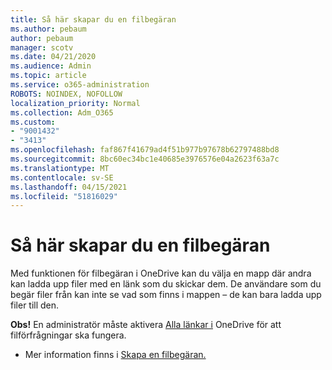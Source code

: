 ```yaml
---
title: Så här skapar du en filbegäran
ms.author: pebaum
author: pebaum
manager: scotv
ms.date: 04/21/2020
ms.audience: Admin
ms.topic: article
ms.service: o365-administration
ROBOTS: NOINDEX, NOFOLLOW
localization_priority: Normal
ms.collection: Adm_O365
ms.custom:
- "9001432"
- "3413"
ms.openlocfilehash: faf867f41679ad4f51b977b97678b62797488bd8
ms.sourcegitcommit: 8bc60ec34bc1e40685e3976576e04a2623f63a7c
ms.translationtype: MT
ms.contentlocale: sv-SE
ms.lasthandoff: 04/15/2021
ms.locfileid: "51816029"
---
```

# <a name="how-to-create-a-file-request"></a>Så här skapar du en filbegäran

Med funktionen för filbegäran i OneDrive kan du välja en mapp där andra kan ladda upp filer med en länk som du skickar dem. De användare som du begär filer från kan inte se vad som finns i mappen – de kan bara ladda upp filer till den.

**Obs!** En administratör måste aktivera [Alla länkar i](https://docs.microsoft.com/sharepoint/turn-external-sharing-on-or-off) OneDrive för att filförfrågningar ska fungera.

- Mer information finns i [Skapa en filbegäran.](https://support.office.com/article/create-a-file-request-f54aa7f8-2589-4421-b351-d415fc3b83af)
